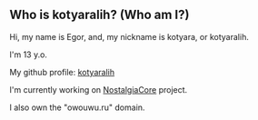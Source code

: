 ## Who is kotyaralih? (Who am I?)

Hi, my name is Egor, and, my nickname is kotyara, or kotyaralih.

I'm 13 y.o.

My github profile: [kotyaralih](https://github.com/kotyaralih)

I'm currently working on [NostalgiaCore](https://github.com/kotyaralih/NostalgiaCore) project.

I also own the "owouwu.ru" domain.
